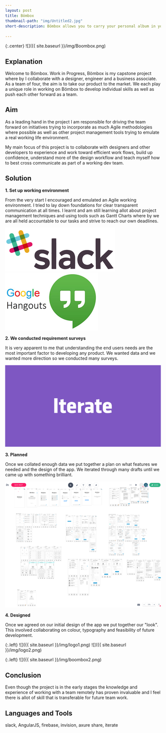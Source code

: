 ```yaml
---
layout: post
title: Bömbox
thumbnail-path: "img/Untitled2.jpg"
short-description: Bömbox allows you to carry your personal album in your pocket.

---
```


{:.center}
![]({{ site.baseurl }}/img/Boombox.png)

## Explanation
Welcome to Bömbox. Work in Progress, Bömbox is my capstone project where by I collaborate with a designer, engineer and a business associate.  As a team of four, the aim is to take our product to the market. We each play a unique role in working on Bömbox to develop individual skills as well as push each other forward as a team.


## Aim

As a leading hand in the project I am responsible for driving the team forward on initiatives trying to incorporate as much Agile methodologies where possible as well as other project management tools trying to emulate a real working life environment.  

My main focus of this project is to collaborate with designers and other developers to experience and work toward efficient work flows, build up confidence, understand more of the design workflow and teach myself how to best cross communicate as part of a working dev team.

## Solution
<strong>1. Set up working environment</strong>

From the very start I encouraged and emulated an Agile working environment. I tried to lay down foundations for clear transparent communication at all times. I learnt and am still learning allot about project management techniques and using tools such as Gantt Charts where by we are all held accountable to our tasks and strive to reach our own deadlines.

<img src="/img/slack.png" alt="play button on hover">

<img src="/img/google-hangouts-69.jpg" alt="play button on hover">


<strong>2. We conducted requirement surveys</strong>

It is very apparent to me that understanding the end users needs are the most important factor to developing any product. We wanted data and we wanted more direction so we conducted many surveys.

<img src="/img/iterate.png" alt="play button on hover">

<strong>3. Planned </strong>

Once we collated enough data we put together a plan on what features we needed and the design of the app. We iterated through many drafts until we came up with something brilliant.

<img src="/img/plan.png" alt="play button on hover">

<strong>4. Designed </strong>

Once we agreed on our initial design of the app we put together our "look". This involved collaborating on colour, typography and feasibility of future development.

{:.left}
![]({{ site.baseurl }}/img/logo1.png)
![]({{ site.baseurl }}/img/logo2.png)


{:.left}
![]({{ site.baseurl }}/img/boombox2.png)


## Conclusion

Even though the project is in the early stages the knowledge and experience of working with a team remotely has proven invaluable and I feel there is allot of skill that is transferable for future team work.


## Languages and Tools

slack, AngularJS, firebase, invision, axure share, iterate
